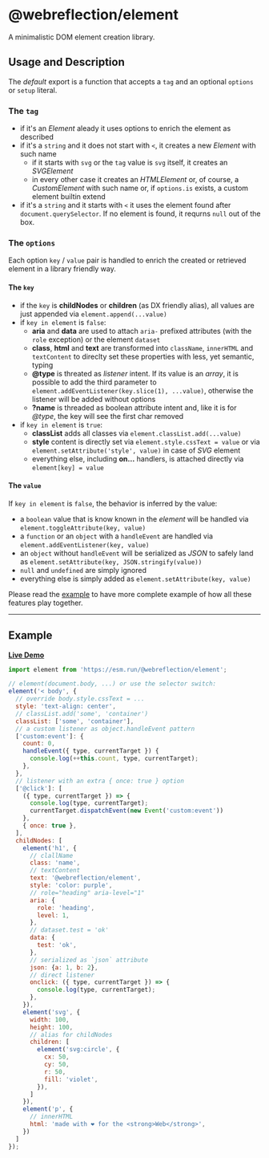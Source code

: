 # @webreflection/element

A minimalistic DOM element creation library.

## Usage and Description

The *default* export is a function that accepts a `tag` and an optional `options` or `setup` literal.

### The `tag`

  * if it's an *Element* aleady it uses options to enrich the element as described
  * if it's a `string` and it does not start with `<`, it creates a new *Element* with such name
    * if it starts with `svg` or the `tag` value is `svg` itself, it creates an *SVGElement*
    * in every other case it creates an *HTMLElement* or, of course, a *CustomElement* with such name or, if `options.is` exists, a custom element builtin extend
  * if it's a `string` and it starts with `<` it uses the element found after `document.querySelector`. If no element is found, it requrns `null` out of the box. 

### The `options`

Each option `key` / `value` pair is handled to enrich the created or retrieved element in a library friendly way.


#### The `key`

  * if the `key` is **childNodes** or **children** (as DX friendly alias), all values are just appended via `element.append(...value)`
  * if `key in element` is `false`:
    * **aria** and **data** are used to attach `aria-` prefixed attributes (with the `role` exception) or the element `dataset`
    * **class**, **html** and **text** are transformed into `className`, `innerHTML` and `textContent` to direclty set these properties with less, yet semantic, typing
    * **@type** is threated as *listener* intent. If its value is an *array*, it is possible to add the third parameter to `element.addEventListener(key.slice(1), ...value)`, otherwise the listener will be added without options
    * **?name** is threaded as boolean attribute intent and, like it is for *@type*, the key will see the first char removed
  * if `key in element` is `true`:
    * **classList** adds all classes via `element.classList.add(...value)`
    * **style** content is directly set via `element.style.cssText = value` or via `element.setAttribute('style', value)` in case of *SVG* element
    * everything else, including **on...** handlers, is attached directly via `element[key] = value`


#### The `value`

If `key in element` is `false`, the behavior is inferred by the value:

  * a `boolean` value that is know known in the *element* will be handled via `element.toggleAttribute(key, value)`
  * a `function` or an `object` with a `handleEvent` are handled via `element.addEventListener(key, value)`
  * an `object` without `handleEvent` will be serialized as *JSON* to safely land as `element.setAttribute(key, JSON.stringify(value))`
  * `null` and `undefined` are simply ignored
  * everything else is simply added as `element.setAttribute(key, value)`

Please read the [example](#example) to have more complete example of how all these features play together.

- - -

## Example

**[Live Demo](https://webreflection.github.io/element/)**

```js
import element from 'https://esm.run/@webreflection/element';

// element(document.body, ...) or use the selector switch:
element('< body', {
  // override body.style.cssText = ...
  style: 'text-align: center',
  // classList.add('some', 'container')
  classList: ['some', 'container'],
  // a custom listener as object.handleEvent pattern
  ['custom:event']: {
    count: 0,
    handleEvent({ type, currentTarget }) {
      console.log(++this.count, type, currentTarget);
    },
  },
  // listener with an extra { once: true } option
  ['@click']: [
    ({ type, currentTarget }) => {
      console.log(type, currentTarget);
      currentTarget.dispatchEvent(new Event('custom:event'))
    },
    { once: true },
  ],
  childNodes: [
    element('h1', {
      // clallName
      class: 'name',
      // textContent
      text: '@webreflection/element',
      style: 'color: purple',
      // role="heading" aria-level="1"
      aria: {
        role: 'heading',
        level: 1,
      },
      // dataset.test = 'ok'
      data: {
        test: 'ok',
      },
      // serialized as `json` attribute
      json: {a: 1, b: 2},
      // direct listener
      onclick: ({ type, currentTarget }) => {
        console.log(type, currentTarget);
      },
    }),
    element('svg', {
      width: 100,
      height: 100,
      // alias for childNodes
      children: [
        element('svg:circle', {
          cx: 50,
          cy: 50,
          r: 50,
          fill: 'violet',
        }),
      ]
    }),
    element('p', {
      // innerHTML
      html: 'made with ❤️ for the <strong>Web</strong>',
    })
  ]
});
```
